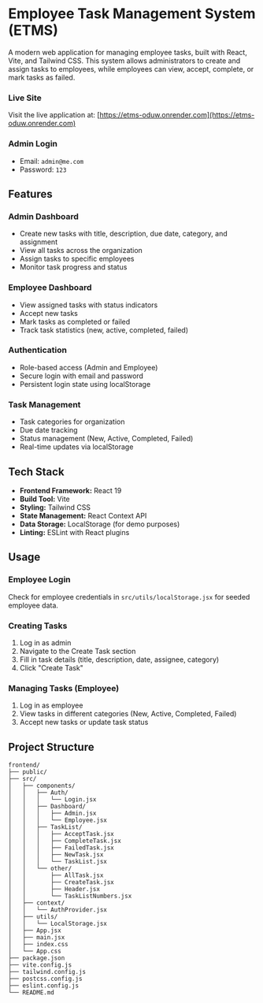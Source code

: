 # Employee Task Management System (ETMS)

A modern web application for managing employee tasks, built with React, Vite, and Tailwind CSS. This system allows administrators to create and assign tasks to employees, while employees can view, accept, complete, or mark tasks as failed.

### Live Site
Visit the live application at: [https://etms-oduw.onrender.com](https://etms-oduw.onrender.com)

### Admin Login
- Email: `admin@me.com`
- Password: `123`

## Features

### Admin Dashboard
- Create new tasks with title, description, due date, category, and assignment
- View all tasks across the organization
- Assign tasks to specific employees
- Monitor task progress and status

### Employee Dashboard
- View assigned tasks with status indicators
- Accept new tasks
- Mark tasks as completed or failed
- Track task statistics (new, active, completed, failed)

### Authentication
- Role-based access (Admin and Employee)
- Secure login with email and password
- Persistent login state using localStorage

### Task Management
- Task categories for organization
- Due date tracking
- Status management (New, Active, Completed, Failed)
- Real-time updates via localStorage

## Tech Stack

- **Frontend Framework:** React 19
- **Build Tool:** Vite
- **Styling:** Tailwind CSS
- **State Management:** React Context API
- **Data Storage:** LocalStorage (for demo purposes)
- **Linting:** ESLint with React plugins

## Usage

### Employee Login
Check for employee credentials in `src/utils/localStorage.jsx` for seeded employee data.

### Creating Tasks
1. Log in as admin
2. Navigate to the Create Task section
3. Fill in task details (title, description, date, assignee, category)
4. Click "Create Task"

### Managing Tasks (Employee)
1. Log in as employee
2. View tasks in different categories (New, Active, Completed, Failed)
3. Accept new tasks or update task status

## Project Structure

```
frontend/
├── public/
├── src/
│   ├── components/
│   │   ├── Auth/
│   │   │   └── Login.jsx
│   │   ├── Dashboard/
│   │   │   ├── Admin.jsx
│   │   │   └── Employee.jsx
│   │   ├── TaskList/
│   │   │   ├── AcceptTask.jsx
│   │   │   ├── CompleteTask.jsx
│   │   │   ├── FailedTask.jsx
│   │   │   ├── NewTask.jsx
│   │   │   └── TaskList.jsx
│   │   └── other/
│   │       ├── AllTask.jsx
│   │       ├── CreateTask.jsx
│   │       ├── Header.jsx
│   │       └── TaskListNumbers.jsx
│   ├── context/
│   │   └── AuthProvider.jsx
│   ├── utils/
│   │   └── LocalStorage.jsx
│   ├── App.jsx
│   ├── main.jsx
│   ├── index.css
│   └── App.css
├── package.json
├── vite.config.js
├── tailwind.config.js
├── postcss.config.js
├── eslint.config.js
└── README.md
```
